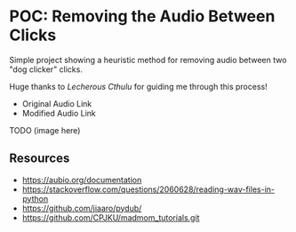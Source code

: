 # POC: Removing the Audio Between Clicks

Simple project showing a heuristic method for removing audio between two "dog clicker" clicks.

Huge thanks to *Lecherous Cthulu* for guiding me through this process!

* Original Audio Link
* Modified Audio Link

TODO (image here)

## Resources

- https://aubio.org/documentation
- https://stackoverflow.com/questions/2060628/reading-wav-files-in-python
- https://github.com/jiaaro/pydub/
- https://github.com/CPJKU/madmom_tutorials.git